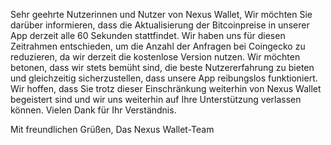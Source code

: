 Sehr geehrte Nutzerinnen und Nutzer von Nexus Wallet,
Wir möchten Sie darüber informieren, dass die Aktualisierung der Bitcoinpreise in unserer App derzeit alle 60 Sekunden stattfindet. Wir haben uns für diesen Zeitrahmen entschieden, um die Anzahl der Anfragen bei Coingecko zu reduzieren, da wir derzeit die kostenlose Version nutzen.
Wir möchten betonen, dass wir stets bemüht sind, die beste Nutzererfahrung zu bieten und gleichzeitig sicherzustellen, dass unsere App reibungslos funktioniert. Wir hoffen, dass Sie trotz dieser Einschränkung weiterhin von Nexus Wallet begeistert sind und wir uns weiterhin auf Ihre Unterstützung verlassen können.
Vielen Dank für Ihr Verständnis.

Mit freundlichen Grüßen,
Das Nexus Wallet-Team